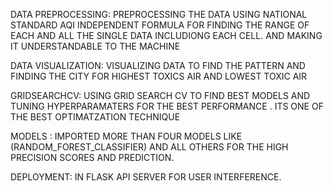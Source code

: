 DATA PREPROCESSING: 
PREPROCESSING THE DATA USING NATIONAL STANDARD AQI INDEPENDENT FORMULA FOR FINDING THE RANGE OF EACH AND ALL THE SINGLE DATA INCLUDIONG EACH CELL. AND MAKING IT UNDERSTANDABLE TO THE MACHINE

DATA VISUALIZATION:
VISUALIZING DATA TO FIND THE PATTERN AND FINDING THE CITY FOR HIGHEST TOXICS AIR AND LOWEST TOXIC AIR

GRIDSEARCHCV:
USING GRID SEARCH CV TO FIND BEST MODELS AND TUNING HYPERPARAMATERS FOR THE BEST PERFORMANCE . ITS ONE OF THE BEST OPTIMATZATION TECHNIQUE

MODELS : 
IMPORTED MORE THAN FOUR MODELS LIKE (RANDOM_FOREST_CLASSIFIER) AND ALL OTHERS FOR THE HIGH PRECISION SCORES AND PREDICTION. 

DEPLOYMENT:
IN FLASK API SERVER FOR USER INTERFERENCE.
